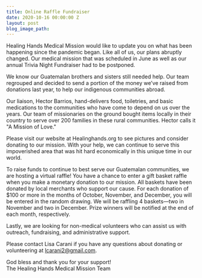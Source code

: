 ```yaml
---
title: Online Raffle Fundraiser
date: 2020-10-16 00:00:00 Z
layout: post
blog_image_path: 
---
```


Healing Hands Medical Mission would like to update you on what has been happening since the pandemic began. Like all of us, our plans abruptly changed. Our medical mission that was scheduled in June as well as our annual Trivia Night Fundraiser had to be postponed.

We know our Guatemalan brothers and sisters still needed help. Our team regrouped and decided to send a portion of the money we’ve raised from donations last year, to help our indigenous communities abroad.

Our liaison, Hector Barrios, hand-delivers food, toiletries, and basic medications to the communities who have come to depend on us over the years. Our team of missionaries on the ground bought items locally in their country to serve over 200 families in these rural communities. Hector calls it "A Mission of Love."&nbsp;

Please visit our website at Healinghands.org to see pictures and consider donating to our mission. With your help, we can continue to serve this impoverished area that was hit hard economically in this unique time in our world.

To raise funds to continue to best serve our Guatemalan communities, we are hosting a virtual raffle\! You have a chance to enter a gift basket raffle when you make a monetary donation to our mission. All baskets have been donated by local merchants who support our cause. For each donation of $100 or more in the months of October, November, and December, you will be entered in the random drawing. We will be raffling 4 baskets—two in November and two in December. Prize winners will be notified at the end of each month, respectively.

Lastly, we are looking for non-medical volunteers who can assist us with outreach, fundraising, and administrative support.

Please contact Lisa Carani if you have any questions about donating or volunteering at [lcarani2@gmail.com](mailto:lcarani2@gmail.com).&nbsp;

God bless and thank you for your support\!<br>The Healing Hands Medical Mission Team

&nbsp;

&nbsp;